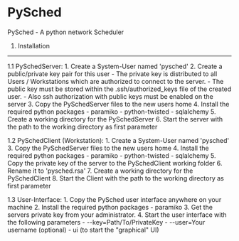 PySched
===

PySched - A python network Scheduler

1. Installation
---

1.1 PySchedServer:
	1. Create a System-User named 'pysched'
	2. Create a public/private key pair for this user
		- The private key is distributed to all Users / Workstations
		which are authorized to connect to the server.
		- The public key must be stored within the .ssh/authorized_keys file of the
		created user.
		- Also ssh authorization with public keys must be enabled on the server
	3. Copy the PySchedServer files to the new users home
	4. Install the required python packages
		- paramiko
		- python-twisted
		- sqlalchemy
	5. Create a working directory for the PySchedServer
	6. Start the server with the path to the working directory as first parameter

1.2 PySchedClient (Workstation):
	1. Create a System-User named 'pysched'
	3. Copy the PySchedServer files to the new users home
	4. Install the required python packages
		- paramiko
		- python-twisted
		- sqlalchemy
	5. Copy the private key of the server to the PySchedClient working folder
	6. Rename it to 'pysched.rsa'
	7. Create a working directory for the PySchedClient
	8. Start the Client with the path to the working directory as first parameter

1.3 User-Interface:
	1. Copy the PySched user interface anywhere on your machine
	2. Install the required python packages
		- paramiko
	3. Get the servers private key from your administrator.
	4. Start the user interface with the following parameters
		- --key=Path/To/PrivateKey
		- --user=Your username (optional)
		- ui (to start the "graphical" UI)
